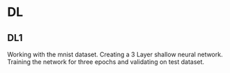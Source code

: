 # DL
## DL1
Working with the mnist dataset. Creating a 3 Layer shallow neural network. Training the network for three epochs and validating on test dataset. 
